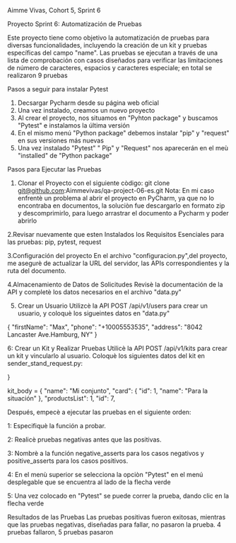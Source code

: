 Aimme Vivas, Cohort 5, Sprint 6

Proyecto Sprint 6: Automatización de Pruebas

Este proyecto tiene como objetivo la automatización de pruebas para diversas funcionalidades, incluyendo la creación de un kit y pruebas específicas del campo "name". Las pruebas se ejecutan a través de una lista de comprobación con casos diseñados para verificar las limitaciones de número de caracteres, espacios y caracteres especiale; en total se realizaron 9 pruebas 

Pasos a seguir para instalar Pytest

1. Decsargar Pycharm desde su página web oficial
2. Una vez instalado, creamos un nuevo proyecto
3. Al crear el proyecto, nos situamos en "Pyhton package" y buscamos "Pytest" e instalamos la última versión
4. En el mismo menú "Python package" debemos instalar "pip" y "request" en sus versiones más nuevas
5. Una vez instalado "Pytest" " Pip" y "Request" nos aparecerán en el meù "installed" de "Python package"
   

Pasos para Ejecutar las Pruebas

 1. Clonar el Proyecto con el siguiente còdigo: 
git clone git@github.com:Aimmevivas/qa-project-06-es.git
Nota: En mi caso enfrentè un problema al abrir el proyecto en PyCharm, ya que no lo encontraba en documentos, la soluciòn fue descargarlo en formato zip y descomprimirlo, para luego arrastrar el documento a Pycharm y poder abrirlo


2.Revisar nuevamente que esten Instalados los Requisitos Esenciales para las pruebas: 
pip, pytest, request

3.Configuración del proyecto
En el archivo "configuracion.py",del proyecto, me asegurè de actualizar la URL del servidor, las APIs correspondientes y la ruta del documento.

4.Almacenamiento de Datos de Solicitudes
Revisè la documentación de la API y completè los datos necesarios en el archivo "data.py"

5. Crear un Usuario
Utilizcè la API POST /api/v1/users para crear un usuario, y coloquè los sigueintes datos en "data.py"

{
    "firstName": "Max",
    "phone": "+10005553535",
    "address": "8042 Lancaster Ave.Hamburg, NY"
}

6:  Crear un Kit y Realizar Pruebas
Utilicè la API POST /api/v1/kits para crear un kit y vincularlo al usuario. Coloquè los siguientes datos del kit en sender_stand_request.py:

}

kit_body = {
    "name": "Mi conjunto",
    "card": {
        "id": 1,
        "name": "Para la situación"
    },
    "productsList": 1,
    "id": 7,



Después, empecè a ejecutar las pruebas en el siguiente orden:

1: Especifiquè la función a probar.

2: Realicè pruebas negativas antes que las positivas.

3: Nombrè a la función negative_asserts para los casos negativos y positive_asserts para los casos positivos.

4: En el menù superior se selecciona la opciòn "Pytest" en el menú desplegable que se encuentra al lado de la flecha verde 

5: Una vez colocado en "Pytest" se puede correr la prueba, dando clic en la flecha verde

Resultados de las Pruebas
Las pruebas positivas fueron exitosas, mientras que las pruebas negativas, diseñadas para fallar, no pasaron la prueba.
4 pruebas fallaron, 5 pruebas pasaron 
